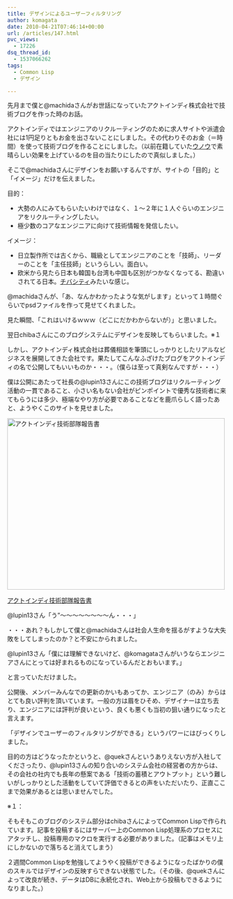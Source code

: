 ```yaml
---
title: デザインによるユーザーフィルタリング
author: komagata
date: 2010-04-21T07:46:14+00:00
url: /articles/147.html
pvc_views:
  - 17226
dsq_thread_id:
  - 1537066262
tags:
  - Common Lisp
  - デザイン

---
```

先月まで僕と@machidaさんがお世話になっていたアクトインディ株式会社で技術ブログを作った時のお話。

アクトインディではエンジニアのリクルーティングのために求人サイトや派遣会社には1円足りともお金を出さないことにしました。その代わりそのお金（＝時間）を使って技術ブログを作ることにしました。（以前在籍していた[ウノウ][1]で素晴らしい効果を上げているのを目の当たりにしたので真似しました。）

そこで@machidaさんにデザインをお願いするんですが、サイトの「目的」と「イメージ」だけを伝えました。

目的：

  * 大勢の人にみてもらいたいわけではなく、１〜２年に１人ぐらいのエンジニアをリクルーティングしたい。
  * 極少数のコアなエンジニアに向けて技術情報を発信したい。

イメージ：

  * 日立製作所では古くから、職級としてエンジニアのことを「技師」、リーダーのことを「主任技師」というらしい。面白い。
  * 欧米から見たら日本も韓国も台湾も中国も区別がつかなくなってる、勘違いされてる日本。[チバシティ][2]みたいな感じ。

@machidaさんが、「あ、なんかわかったような気がします」といって１時間ぐらいでpsdファイルを作って見せてくれました。

見た瞬間、「これはいけるｗｗｗ（どこにだかわからないが）」と思いました。

翌日chibaさんにこのブログシステムにデザインを反映してもらいました。※１

しかし、アクトインディ株式会社は葬儀相談を筆頭にしっかりとしたリアルなビジネスを展開してきた会社です。果たしてこんなふざけたブログをアクトインディの名で公開してもいいものか・・・。（僕らは至って真剣なんですが・・・）

僕は公開にあたって社長の@lupin13さんにこの技術ブログはリクルーティング活動の一貫であること、小さい名もない会社がピンポイントで優秀な技術者に来てもらうには多少、極端なやり方が必要であることなどを鹿爪らしく語ったあと、ようやくこのサイトを見せました。


  <a href="http://tech.actindi.net/"><img src="http://farm5.static.flickr.com/4062/4540237964_7e34485034.jpg" width="500" height="393" alt="アクトインディ技術部隊報告書" /></a>



  <a href="http://tech.actindi.net/">アクトインディ技術部隊報告書</a>


@lupin13さん「う&#8221;〜〜〜〜〜〜〜〜ん・・・」

・・・あれ？もしかして僕と@machidaさんは社会人生命を揺るがすような大失敗をしてしまったのか？と不安にかられました。

@lupin13さん「僕には理解できないけど、@komagataさんがいうならエンジニアさんにとっては好まれるものになっているんだとおもいます。」

と言っていただけました。

公開後、メンバーみんなでの更新のかいもあってか、エンジニア（のみ）からはとても良い評判を頂いています。一般の方は眉をひそめ、デザイナーは立ち去り、エンジニアには評判が良いという、良くも悪くも当初の狙い通りになったと言えます。

「デザインでユーザーのフィルタリングができる」というパワーにはびっくりしました。

目的の方はどうなったかというと、@quekさんというありえない方が入社してくださったり、@lupin13さんの知り合いのシステム会社の経営者の方からは、その会社の社内でも長年の懸案である「技術の蓄積とアウトプット」という難しいがしっかりとした活動をしていて評価できるとの声をいただいたり、正直ここまで効果があるとは思いませんでした。

※１：

そもそもこのブログのシステム部分はchibaさんによってCommon Lispで作られています。記事を投稿するにはサーバー上のCommon Lisp処理系のプロセスにアタッチし、投稿専用のマクロを実行する必要がありました。（記事はメモリ上にしかないので落ちると消えてしまう）

２週間Common Lispを勉強してようやく投稿ができるようになったばかりの僕のスキルではデザインの反映すらできない状態でした。（その後、@quekさんによって改良が続き、データはDBに永続化され、Web上から投稿もできるようになりました。）

 [1]: http://labs.unoh.net/
 [2]: http://ja.wikipedia.org/wiki/%E3%83%8B%E3%83%A5%E3%83%BC%E3%83%AD%E3%83%9E%E3%83%B3%E3%82%B5%E3%83%BC
